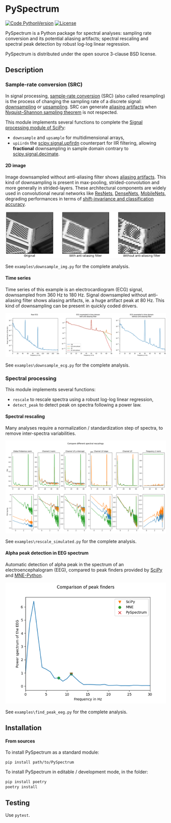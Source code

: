 # PySpectrum

[![Code PythonVersion](https://img.shields.io/badge/python-3.7+-blue)](https://img.shields.io/badge/python-3.7+-blue)
[![License](https://img.shields.io/badge/licence-BSD--3--Clause-green)](https://img.shields.io/badge/license-BSD--3--Clause-green)

PySpectrum is a Python package for spectral analyses:
sampling rate conversion and its potential aliasing artifacts;
spectral rescaling and spectral peak detection by robust log-log linear regression.

PySpectrum is distributed under the open source 3-clause BSD license.

## Description

### Sample-rate conversion (SRC)

In signal processing,
[sample-rate conversion](https://en.wikipedia.org/wiki/Sample-rate_conversion)
(SRC) (also called resampling) is the process of changing the sampling rate of a discrete signal: 
[downsampling](https://en.wikipedia.org/wiki/Downsampling_(signal_processing))
or [upsampling](https://en.wikipedia.org/wiki/Upsampling).
SRC can generate
[aliasing artifacts](https://en.wikipedia.org/wiki/Aliasing) when
[Nyquist–Shannon sampling theorem](https://en.wikipedia.org/wiki/Nyquist%E2%80%93Shannon_sampling_theorem)
is not respected.

This module implements several functions to complete the
[Signal processing module of SciPy](https://docs.scipy.org/doc/scipy/reference/signal.html#filtering):
- `downsample` and `upsample` for multidimensional arrays,
- `upiirdn` the [scipy.signal.upfirdn](https://docs.scipy.org/doc/scipy/reference/generated/scipy.signal.upfirdn.html)
counterpart for IIR filtering, allowing **fractional** downsampling in sample domain contrary to
[scipy.signal.decimate](https://docs.scipy.org/doc/scipy/reference/generated/scipy.signal.decimate.html).

#### 2D image

Image downsampled without anti-aliasing filter shows
[aliasing artifacts](https://en.wikipedia.org/wiki/Aliasing).
This kind of downsampling is present in max-pooling, strided-convolution
and more generally in strided-layers.
These architectural components are widely used in convolutional neural networks
like [ResNets](https://openaccess.thecvf.com/content_cvpr_2016/papers/He_Deep_Residual_Learning_CVPR_2016_paper.pdf),
[DenseNets](https://openaccess.thecvf.com/content_cvpr_2017/papers/Huang_Densely_Connected_Convolutional_CVPR_2017_paper.pdf),
[MobileNets](https://openaccess.thecvf.com/content_cvpr_2018/papers/Sandler_MobileNetV2_Inverted_Residuals_CVPR_2018_paper.pdf),
degrading performances in terms of
[shift-invariance and classification accuracy](http://proceedings.mlr.press/v97/zhang19a/zhang19a.pdf).

![](/doc/fig_downsample_img.png)

See `examples\downsample_img.py` for the complete analysis.

#### Time series

Time series of this example is an electrocardiogram (ECG) signal,
downsampled from 360 Hz to 180 Hz.
Signal downsampled without anti-aliasing filter shows aliasing artifacts,
ie. a huge artifact peak at 80 Hz.
This kind of downsampling can be present in quickly coded drivers.

![](/doc/fig_downsample_ecg.png)

See `examples\downsample_ecg.py` for the complete analysis.

### Spectral processing

This module implements several functions:
- `rescale` to rescale spectra using a robust log-log linear regression,
- `detect_peak` to detect peak on spectra following a power law.

#### Spectral rescaling

Many analyses require a normalization / standardization step of spectra,
to remove inter-spectra variabilities.

![](/doc/fig_rescale_spectra.png)

See `examples\rescale_simulated.py` for the complete analysis.

#### Alpha peak detection in EEG spectrum

Automatic detection of alpha peak in the spectrum of an electroencephalogram
(EEG), compared to peak finders provided by
[SciPy](https://docs.scipy.org/doc/scipy/reference/generated/scipy.signal.find_peaks.html)
and [MNE-Python](https://mne.tools/stable/generated/mne.preprocessing.peak_finder.html).

![](/doc/fig_find_peak_eeg.png)

See `examples\find_peak_eeg.py` for the complete analysis.

## Installation

#### From sources

To install PySpectrum as a standard module:
```shell 
pip install path/to/PySpectrum
```

To install PySpectrum in editable / development mode, in the folder:
```shell
pip install poetry
poetry install
```

## Testing

Use `pytest`.

